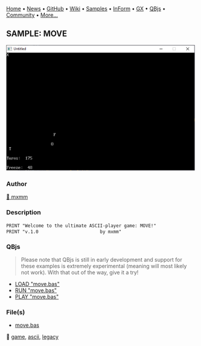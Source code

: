 [Home](https://qb64.com) • [News](../../news.md) • [GitHub](https://github.com/QB64Official/qb64) • [Wiki](wiki.md) • [Samples](../../samples.md) • [InForm](../../inform.md) • [GX](../../gx.md) • [QBjs](../../qbjs.md) • [Community](../../community.md) • [More...](../../more.md)

## SAMPLE: MOVE

![screenshot.png](img/screenshot.png)

### Author

[🐝 mxmm](../mxmm.md) 

### Description

```text
PRINT "Welcome to the ultimate ASCII-player game: MOVE!"
PRINT "v.1.0                       by mxmm"
```

### QBjs

> Please note that QBjs is still in early development and support for these examples is extremely experimental (meaning will most likely not work). With that out of the way, give it a try!

* [LOAD "move.bas"](https://qbjs.org/index.html?src=https://qb64.com/samples/move/src/move.bas)
* [RUN "move.bas"](https://qbjs.org/index.html?mode=auto&src=https://qb64.com/samples/move/src/move.bas)
* [PLAY "move.bas"](https://qbjs.org/index.html?mode=play&src=https://qb64.com/samples/move/src/move.bas)

### File(s)

* [move.bas](src/move.bas)

🔗 [game](../game.md), [ascii](../ascii.md), [legacy](../legacy.md)
